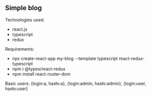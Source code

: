 ## Simple blog

Technologies used:
* react.js
* typescript
* redux

Requirements:
* npx create-react-app my-blog --template typescript react-redux-typescript
* npm i @types/react-redux
* npm install react-router-dom

Basic users:
{login:a, hasło:a},
{login:admin, hasło:admin},
{login:user, hasło:user}
